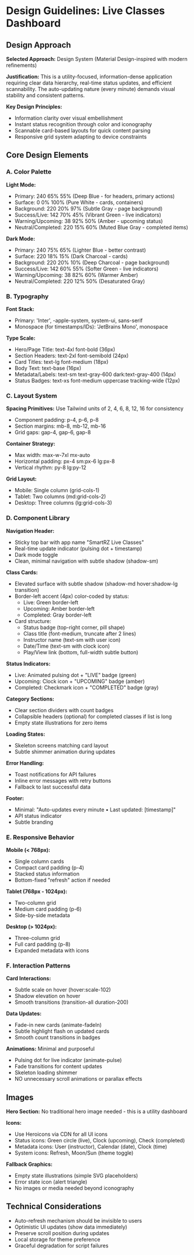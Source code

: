 # Design Guidelines: Live Classes Dashboard

## Design Approach
**Selected Approach:** Design System (Material Design-inspired with modern refinements)

**Justification:** This is a utility-focused, information-dense application requiring clear data hierarchy, real-time status updates, and efficient scannability. The auto-updating nature (every minute) demands visual stability and consistent patterns.

**Key Design Principles:**
- Information clarity over visual embellishment
- Instant status recognition through color and iconography
- Scannable card-based layouts for quick content parsing
- Responsive grid system adapting to device constraints

## Core Design Elements

### A. Color Palette

**Light Mode:**
- Primary: 240 65% 55% (Deep Blue - for headers, primary actions)
- Surface: 0 0% 100% (Pure White - cards, containers)
- Background: 220 20% 97% (Subtle Gray - page background)
- Success/Live: 142 70% 45% (Vibrant Green - live indicators)
- Warning/Upcoming: 38 92% 50% (Amber - upcoming status)
- Neutral/Completed: 220 15% 60% (Muted Blue Gray - completed items)

**Dark Mode:**
- Primary: 240 75% 65% (Lighter Blue - better contrast)
- Surface: 220 18% 15% (Dark Charcoal - cards)
- Background: 220 20% 10% (Deep Charcoal - page background)
- Success/Live: 142 60% 55% (Softer Green - live indicators)
- Warning/Upcoming: 38 82% 60% (Warmer Amber)
- Neutral/Completed: 220 12% 50% (Desaturated Gray)

### B. Typography

**Font Stack:**
- Primary: 'Inter', -apple-system, system-ui, sans-serif
- Monospace (for timestamps/IDs): 'JetBrains Mono', monospace

**Type Scale:**
- Hero/Page Title: text-4xl font-bold (36px)
- Section Headers: text-2xl font-semibold (24px)
- Card Titles: text-lg font-medium (18px)
- Body Text: text-base (16px)
- Metadata/Labels: text-sm text-gray-600 dark:text-gray-400 (14px)
- Status Badges: text-xs font-medium uppercase tracking-wide (12px)

### C. Layout System

**Spacing Primitives:** Use Tailwind units of 2, 4, 6, 8, 12, 16 for consistency
- Component padding: p-4, p-6, p-8
- Section margins: mb-8, mb-12, mb-16
- Grid gaps: gap-4, gap-6, gap-8

**Container Strategy:**
- Max width: max-w-7xl mx-auto
- Horizontal padding: px-4 sm:px-6 lg:px-8
- Vertical rhythm: py-8 lg:py-12

**Grid Layout:**
- Mobile: Single column (grid-cols-1)
- Tablet: Two columns (md:grid-cols-2)
- Desktop: Three columns (lg:grid-cols-3)

### D. Component Library

**Navigation Header:**
- Sticky top bar with app name "SmartRZ Live Classes"
- Real-time update indicator (pulsing dot + timestamp)
- Dark mode toggle
- Clean, minimal navigation with subtle shadow (shadow-sm)

**Class Cards:**
- Elevated surface with subtle shadow (shadow-md hover:shadow-lg transition)
- Border-left accent (4px) color-coded by status:
  - Live: Green border-left
  - Upcoming: Amber border-left
  - Completed: Gray border-left
- Card structure:
  - Status badge (top-right corner, pill shape)
  - Class title (font-medium, truncate after 2 lines)
  - Instructor name (text-sm with user icon)
  - Date/Time (text-sm with clock icon)
  - Play/View link (bottom, full-width subtle button)

**Status Indicators:**
- Live: Animated pulsing dot + "LIVE" badge (green)
- Upcoming: Clock icon + "UPCOMING" badge (amber)
- Completed: Checkmark icon + "COMPLETED" badge (gray)

**Category Sections:**
- Clear section dividers with count badges
- Collapsible headers (optional) for completed classes if list is long
- Empty state illustrations for zero items

**Loading States:**
- Skeleton screens matching card layout
- Subtle shimmer animation during updates

**Error Handling:**
- Toast notifications for API failures
- Inline error messages with retry buttons
- Fallback to last successful data

**Footer:**
- Minimal: "Auto-updates every minute • Last updated: [timestamp]"
- API status indicator
- Subtle branding

### E. Responsive Behavior

**Mobile (< 768px):**
- Single column cards
- Compact card padding (p-4)
- Stacked status information
- Bottom-fixed "refresh" action if needed

**Tablet (768px - 1024px):**
- Two-column grid
- Medium card padding (p-6)
- Side-by-side metadata

**Desktop (> 1024px):**
- Three-column grid
- Full card padding (p-8)
- Expanded metadata with icons

### F. Interaction Patterns

**Card Interactions:**
- Subtle scale on hover (hover:scale-102)
- Shadow elevation on hover
- Smooth transitions (transition-all duration-200)

**Data Updates:**
- Fade-in new cards (animate-fadeIn)
- Subtle highlight flash on updated cards
- Smooth count transitions in badges

**Animations:** Minimal and purposeful
- Pulsing dot for live indicator (animate-pulse)
- Fade transitions for content updates
- Skeleton loading shimmer
- NO unnecessary scroll animations or parallax effects

## Images

**Hero Section:** No traditional hero image needed - this is a utility dashboard

**Icons:**
- Use Heroicons via CDN for all UI icons
- Status icons: Green circle (live), Clock (upcoming), Check (completed)
- Metadata icons: User (instructor), Calendar (date), Clock (time)
- System icons: Refresh, Moon/Sun (theme toggle)

**Fallback Graphics:**
- Empty state illustrations (simple SVG placeholders)
- Error state icon (alert triangle)
- No images or media needed beyond iconography

## Technical Considerations

- Auto-refresh mechanism should be invisible to users
- Optimistic UI updates (show data immediately)
- Preserve scroll position during updates
- Local storage for theme preference
- Graceful degradation for script failures
